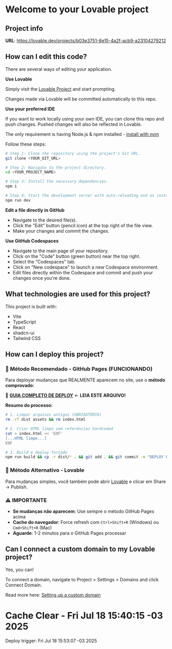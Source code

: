 # Welcome to your Lovable project

## Project info

**URL**: https://lovable.dev/projects/b03e3751-8e15-4a2f-acb9-a23104279212

## How can I edit this code?

There are several ways of editing your application.

**Use Lovable**

Simply visit the [Lovable Project](https://lovable.dev/projects/b03e3751-8e15-4a2f-acb9-a23104279212) and start prompting.

Changes made via Lovable will be committed automatically to this repo.

**Use your preferred IDE**

If you want to work locally using your own IDE, you can clone this repo and push changes. Pushed changes will also be reflected in Lovable.

The only requirement is having Node.js & npm installed - [install with nvm](https://github.com/nvm-sh/nvm#installing-and-updating)

Follow these steps:

```sh
# Step 1: Clone the repository using the project's Git URL.
git clone <YOUR_GIT_URL>

# Step 2: Navigate to the project directory.
cd <YOUR_PROJECT_NAME>

# Step 3: Install the necessary dependencies.
npm i

# Step 4: Start the development server with auto-reloading and an instant preview.
npm run dev
```

**Edit a file directly in GitHub**

- Navigate to the desired file(s).
- Click the "Edit" button (pencil icon) at the top right of the file view.
- Make your changes and commit the changes.

**Use GitHub Codespaces**

- Navigate to the main page of your repository.
- Click on the "Code" button (green button) near the top right.
- Select the "Codespaces" tab.
- Click on "New codespace" to launch a new Codespace environment.
- Edit files directly within the Codespace and commit and push your changes once you're done.

## What technologies are used for this project?

This project is built with:

- Vite
- TypeScript
- React
- shadcn-ui
- Tailwind CSS

## How can I deploy this project?

### 🚀 Método Recomendado - GitHub Pages (FUNCIONANDO)

Para deployar mudanças que REALMENTE aparecem no site, use o **método comprovado**:

📖 **[GUIA COMPLETO DE DEPLOY](./GUIA_DEPLOY_CORRETO.md)** ← **LEIA ESTE ARQUIVO!**

**Resumo do processo:**
```bash
# 1. Limpar arquivos antigos (OBRIGATÓRIO)
rm -rf dist assets && rm index.html

# 2. Criar HTML limpo sem referências hardcoded
cat > index.html << 'EOF'
[...HTML limpo...]
EOF

# 3. Build e deploy forçado
npm run build && cp -r dist/* . && git add . && git commit -m "DEPLOY FORÇADO: [mudança] (rebuild completo)" && git push origin main
```

### 📱 Método Alternativo - Lovable

Para mudanças simples, você também pode abrir [Lovable](https://lovable.dev/projects/b03e3751-8e15-4a2f-acb9-a23104279212) e clicar em Share → Publish.

### ⚠️ IMPORTANTE
- **Se mudanças não aparecem**: Use sempre o método GitHub Pages acima
- **Cache do navegador**: Force refresh com `Ctrl+Shift+R` (Windows) ou `Cmd+Shift+R` (Mac)  
- **Aguarde**: 1-2 minutos para o GitHub Pages processar

## Can I connect a custom domain to my Lovable project?

Yes, you can!

To connect a domain, navigate to Project > Settings > Domains and click Connect Domain.

Read more here: [Setting up a custom domain](https://docs.lovable.dev/tips-tricks/custom-domain#step-by-step-guide)
# Cache Clear - Fri Jul 18 15:40:15 -03 2025
Deploy trigger: Fri Jul 18 15:53:07 -03 2025
